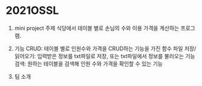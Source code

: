 # 2021OSSL

1. mini project 주제
   식당에서 테이블 별로 손님의 수와 이용 가격을 계산하는 프로그램.
   
2. 기능
    CRUD: 테이블 별로 인원수와 가격을 CRUD하는 기능을 가진 함수
    파일 저장/읽어오기: 입력받은 정보를 txt파일로 저장, 또는 txt파일에서 정보를 불러오는 기능
    검색: 원하는 테이블을 검색해 인원 수와 가격을 확인할 수 있는 기능

3. 팀 소개
